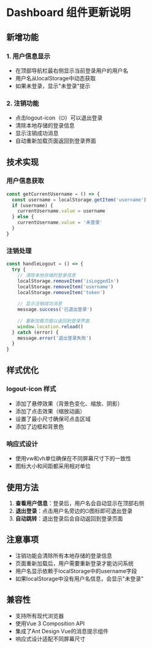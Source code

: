 # Dashboard 组件更新说明

## 新增功能

### 1. 用户信息显示
- 在顶部导航栏最右侧显示当前登录用户的用户名
- 用户名从localStorage中动态获取
- 如果未登录，显示"未登录"提示

### 2. 注销功能
- 点击logout-icon（⏻）可以退出登录
- 清除本地存储的登录信息
- 显示注销成功消息
- 自动重新加载页面返回到登录界面

## 技术实现

### 用户信息获取
```javascript
const getCurrentUsername = () => {
  const username = localStorage.getItem('username')
  if (username) {
    currentUsername.value = username
  } else {
    currentUsername.value = '未登录'
  }
}
```

### 注销处理
```javascript
const handleLogout = () => {
  try {
    // 清除本地存储的登录信息
    localStorage.removeItem('isLoggedIn')
    localStorage.removeItem('username')
    localStorage.removeItem('token')
    
    // 显示注销成功消息
    message.success('已退出登录')
    
    // 重新加载页面以返回到登录界面
    window.location.reload()
  } catch (error) {
    message.error('退出登录失败')
  }
}
```

## 样式优化

### logout-icon 样式
- 添加了悬停效果（背景色变化、缩放、阴影）
- 添加了点击效果（缩放动画）
- 设置了最小尺寸确保可点击区域
- 添加了边框和背景色

### 响应式设计
- 使用vw和vh单位确保在不同屏幕尺寸下的一致性
- 图标大小和间距都采用相对单位

## 使用方法

1. **查看用户信息**：登录后，用户名会自动显示在顶部右侧
2. **退出登录**：点击用户名旁边的⏻图标即可退出登录
3. **自动跳转**：退出登录后会自动返回到登录页面

## 注意事项

- 注销功能会清除所有本地存储的登录信息
- 页面重新加载后，用户需要重新登录才能访问系统
- 用户名显示依赖于localStorage中的username字段
- 如果localStorage中没有用户名信息，会显示"未登录"

## 兼容性

- 支持所有现代浏览器
- 使用Vue 3 Composition API
- 集成了Ant Design Vue的消息提示组件
- 响应式设计适配不同屏幕尺寸
